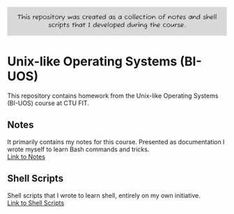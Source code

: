 ![FYI-uos](./FYI-uos.png)

# Unix-like Operating Systems (BI-UOS)

This repository contains homework from the Unix-like Operating Systems (BI-UOS) course at CTU FIT.

## Notes
It primarily contains my notes for this course. Presented as documentation I wrote myself to learn Bash commands and tricks.<br>
[Link to Notes](./notes)

## Shell Scripts
Shell scripts that I wrote to learn shell, entirely on my own initiative.
<br>
[Link to Shell Scripts](./shell_scripts)






